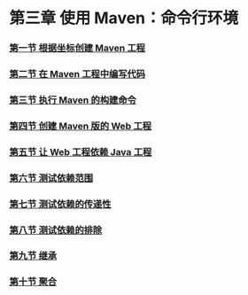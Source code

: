 # 第三章 使用 Maven：命令行环境

### [第一节 根据坐标创建 Maven 工程](第三章使用Maven：命令行环境/第一节%20根据坐标创建%20Maven%20工程.md)

### [第二节 在 Maven 工程中编写代码](第三章使用Maven：命令行环境/第二节%20在%20Maven%20工程中编写代码.md)

### [第三节 执行 Maven 的构建命令](第三章使用Maven：命令行环境/第三节%20执行%20Maven%20的构建命令.md)

### [第四节 创建 Maven 版的 Web 工程](第三章使用Maven：命令行环境/第四节%20创建%20Maven%20版的%20Web%20工程.md)

### [第五节 让 Web 工程依赖 Java 工程](第三章使用Maven：命令行环境/第五节%20让%20Web%20工程依赖%20Java%20工程.md)

### [第六节 测试依赖范围](第三章使用Maven：命令行环境/第六节%20测试依赖范围.md)

### [第七节 测试依赖的传递性](第三章使用Maven：命令行环境/第七节%20测试依赖的传递性.md)

### [第八节 测试依赖的排除](第三章使用Maven：命令行环境/第八节%20测试依赖的排除.md)

### [第九节 继承](第三章使用Maven：命令行环境/第九节%20继承.md)

### [第十节 聚合](第三章使用Maven：命令行环境/第十节%20聚合.md)